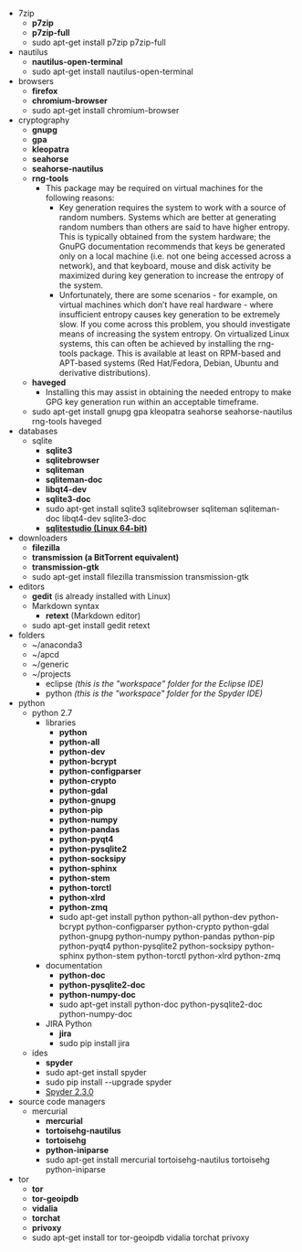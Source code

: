- 7zip
	- **p7zip**
	- **p7zip-full**
	- sudo apt-get install p7zip p7zip-full
- nautilus
	- **nautilus-open-terminal**
	- sudo apt-get install nautilus-open-terminal 
- browsers
	- **firefox**
	- **chromium-browser**
	- sudo apt-get install chromium-browser
- cryptography
	- **gnupg**
	- **gpa**
	- **kleopatra**
	- **seahorse**
	- **seahorse-nautilus**
	- **rng-tools**
		- This package may be required on virtual machines for the following reasons:
			- Key generation requires the system to work with a source of random numbers. Systems which are better at generating random numbers than others are said to have higher entropy. This is typically obtained from the system hardware; the GnuPG documentation recommends that keys be generated only on a local machine (i.e. not one being accessed across a network), and that keyboard, mouse and disk activity be maximized during key generation to increase the entropy of the system.
			- Unfortunately, there are some scenarios - for example, on virtual machines which don’t have real hardware - where insufficient entropy causes key generation to be extremely slow. If you come across this problem, you should investigate means of increasing the system entropy. On virtualized Linux systems, this can often be achieved by installing the rng-tools package. This is available at least on RPM-based and APT-based systems (Red Hat/Fedora, Debian, Ubuntu and derivative distributions).
	- **haveged**
		- Installing this may assist in obtaining the needed entropy to make GPG key generation run within an acceptable timeframe.  
	- sudo apt-get install gnupg gpa kleopatra seahorse seahorse-nautilus rng-tools haveged
- databases
	- sqlite
		- **sqlite3**
		- **sqlitebrowser**
		- **sqliteman**
		- **sqliteman-doc**
		- **libqt4-dev**
		- **sqlite3-doc**
		- sudo apt-get install sqlite3 sqlitebrowser sqliteman sqliteman-doc libqt4-dev sqlite3-doc
		- **[sqlitestudio (Linux 64-bit)](http://sqlitestudio.pl/files/free/stable/linux64/sqlitestudio-2.1.5.bin)**
- downloaders
	- **filezilla**
	- **transmission (a BitTorrent equivalent)**
	- **transmission-gtk**
	- sudo apt-get install filezilla transmission transmission-gtk 
- editors
	- **gedit** (is already installed with Linux)
	- Markdown syntax
		- **retext** (Markdown editor)
	- sudo apt-get install gedit retext
- folders
	- ~/anaconda3 
	- ~/apcd
	- ~/generic
	- ~/projects
		- eclipse *(this is the "workspace" folder for the Eclipse IDE)*      
		- python *(this is the "workspace" folder for the Spyder IDE)*
- python
	- python 2.7
		- libraries 
			- **python**
			- **python-all**
			- **python-dev**
			- **python-bcrypt**
			- **python-configparser**
			- **python-crypto**
			- **python-gdal**
			- **python-gnupg**
			- **python-pip**
			- **python-numpy**
			- **python-pandas**
			- **python-pyqt4**
			- **python-pysqlite2**
			- **python-socksipy**
			- **python-sphinx**
			- **python-stem**
			- **python-torctl**
			- **python-xlrd**
			- **python-zmq**
			- sudo apt-get install python python-all python-dev python-bcrypt python-configparser python-crypto python-gdal python-gnupg python-numpy python-pandas python-pip python-pyqt4 python-pysqlite2 python-socksipy python-sphinx python-stem python-torctl python-xlrd python-zmq
		- documentation
			- **python-doc**  
			- **python-pysqlite2-doc**
			- **python-numpy-doc**
			- sudo apt-get install python-doc python-pysqlite2-doc python-numpy-doc
		- JIRA Python
			- **jira**
			- sudo pip install jira 
	- ides
		- **spyder**
		- sudo apt-get install spyder
		- sudo pip install --upgrade spyder
		- [Spyder 2.3.0](https://pypi.python.org/packages/source/s/spyder/spyder-2.3.0.zip#md5=7c99e0bc6485b0700f9570201282a139)
- source code managers
	- mercurial
		- **mercurial**
		- **tortoisehg-nautilus**
		- **tortoisehg**
		- **python-iniparse**
		- sudo apt-get install mercurial tortoisehg-nautilus tortoisehg python-iniparse
- tor
	- **tor**
	- **tor-geoipdb**
	- **vidalia**
	- **torchat**
	- **privoxy**
	- sudo apt-get install tor tor-geoipdb vidalia torchat privoxy
      
